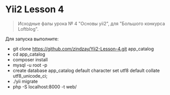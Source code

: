# Yii2 Lesson 4
>Исходные фалы урока № 4 "Основы yii2", для "Большого конкурса Loftblog".

Для запуска выполните:

- git clone https://github.com/zindzay/Yii2-Lesson-4.git app_catalog
- cd app_catalog
- composer install
- mysql -u root -p
- create database app_catalog default character set utf8 default collate utf8_unicode_ci;
- ./yii migrate
- php -S localhost:8000 -t web/